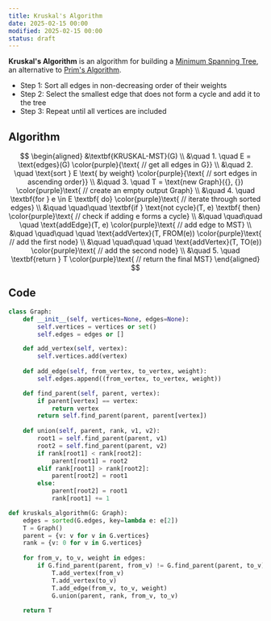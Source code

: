 ```yaml
---
title: Kruskal's Algorithm
date: 2025-02-15 00:00
modified: 2025-02-15 00:00
status: draft
---
```


**Kruskal's Algorithm** is an algorithm for building a [Minimum Spanning Tree](minimum-spanning-tree.md), an alternative to [Prim's Algorithm](prims-algorithm.md).

* Step 1: Sort all edges in non-decreasing order of their weights
* Step 2: Select the smallest edge that does not form a cycle and add it to the tree
* Step 3: Repeat until all vertices are included
    
## Algorithm

$$
\begin{aligned}
&\textbf{KRUSKAL-MST}(G) \\
&\quad 1. \quad E = \text{edges}(G) \color{purple}{\text{ // get all edges in G}} \\
&\quad 2. \quad \text{sort } E \text{ by weight} \color{purple}{\text{ // sort edges in ascending order}} \\
&\quad 3. \quad T = \text{new Graph}({}, {}) \color{purple}\text{ // create an empty output Graph} \\
&\quad 4. \quad \textbf{for } e \in E \textbf{ do} \color{purple}\text{ // iterate through sorted edges} \\
&\quad \quad\quad \textbf{if } \text{not cycle}(T, e) \textbf{ then} \color{purple}\text{ // check if adding e forms a cycle} \\
&\quad \quad\quad \quad \text{addEdge}(T, e) \color{purple}\text{ // add edge to MST} \\
&\quad \quad\quad \quad \text{addVertex}(T, FROM(e)) \color{purple}\text{ // add the first node} \\
&\quad \quad\quad \quad \text{addVertex}(T, TO(e)) \color{purple}\text{ // add the second node} \\
&\quad 5. \quad \textbf{return } T \color{purple}\text{ // return the final MST}
\end{aligned}
$$


## Code

```python
class Graph:
    def __init__(self, vertices=None, edges=None):
        self.vertices = vertices or set()
        self.edges = edges or []

    def add_vertex(self, vertex):
        self.vertices.add(vertex)
        
    def add_edge(self, from_vertex, to_vertex, weight):
        self.edges.append((from_vertex, to_vertex, weight))

    def find_parent(self, parent, vertex):
        if parent[vertex] == vertex:
            return vertex
        return self.find_parent(parent, parent[vertex])
    
    def union(self, parent, rank, v1, v2):
        root1 = self.find_parent(parent, v1)
        root2 = self.find_parent(parent, v2)
        if rank[root1] < rank[root2]:
            parent[root1] = root2
        elif rank[root1] > rank[root2]:
            parent[root2] = root1
        else:
            parent[root2] = root1
            rank[root1] += 1

def kruskals_algorithm(G: Graph):
    edges = sorted(G.edges, key=lambda e: e[2])
    T = Graph()
    parent = {v: v for v in G.vertices}
    rank = {v: 0 for v in G.vertices}
    
    for from_v, to_v, weight in edges:
        if G.find_parent(parent, from_v) != G.find_parent(parent, to_v):
            T.add_vertex(from_v)
            T.add_vertex(to_v)
            T.add_edge(from_v, to_v, weight)
            G.union(parent, rank, from_v, to_v)
    
    return T
```



